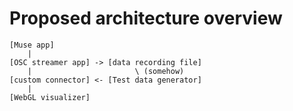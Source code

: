 # Proposed architecture overview
```
[Muse app] 
    |
[OSC streamer app] -> [data recording file]
    |                       \ (somehow)
[custom connector] <- [Test data generator]
    |
[WebGL visualizer]
